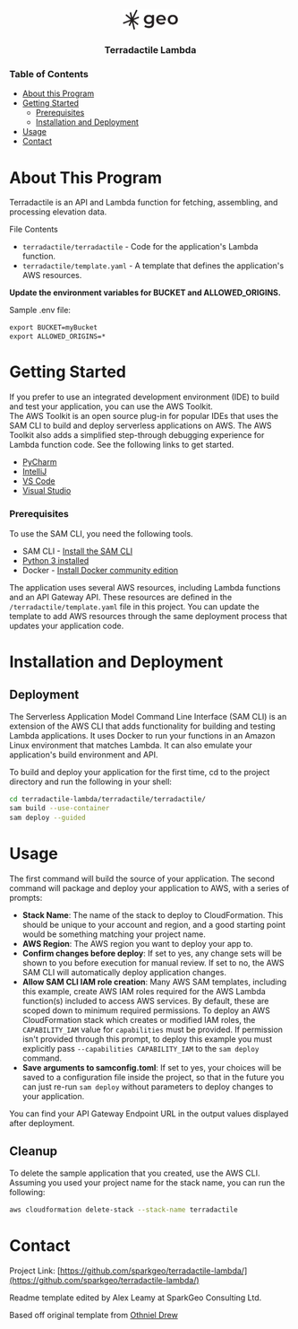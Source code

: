 <br />
<p align="center">
  <a href="https://github.com/sparkgeo/template-barebones">
    <img src="./images/sparkgeo-logo.png" width="100">
  </a>
  <h3 align="center">Terradactile Lambda</h3>
</p>


<!-- TABLE OF CONTENTS -->
### Table of Contents

* [About this Program](#about-the-project)
* [Getting Started](#getting-started)
  * [Prerequisites](#prerequisites)
  * [Installation and Deployment](#installation-and-deployment)
* [Usage](#usage)
* [Contact](#contact)


<!-- ABOUT THE PROJECT -->
# About This Program

Terradactile is an API and Lambda function for fetching, assembling, and processing elevation data.


File Contents

- `terradactile/terradactile` - Code for the application's Lambda function.
- `terradactile/template.yaml` - A template that defines the application's AWS resources. 

**Update the environment variables for BUCKET and ALLOWED_ORIGINS.**

Sample .env file:
```
export BUCKET=myBucket
export ALLOWED_ORIGINS=*
```



<!-- GETTING STARTED -->
# Getting Started

If you prefer to use an integrated development environment (IDE) to build and test your application, you can use the AWS Toolkit.  
The AWS Toolkit is an open source plug-in for popular IDEs that uses the SAM CLI to build and deploy serverless applications on AWS. The AWS Toolkit also adds a simplified step-through debugging experience for Lambda function code. See the following links to get started.

* [PyCharm](https://docs.aws.amazon.com/toolkit-for-jetbrains/latest/userguide/welcome.html)
* [IntelliJ](https://docs.aws.amazon.com/toolkit-for-jetbrains/latest/userguide/welcome.html)
* [VS Code](https://docs.aws.amazon.com/toolkit-for-vscode/latest/userguide/welcome.html)
* [Visual Studio](https://docs.aws.amazon.com/toolkit-for-visual-studio/latest/user-guide/welcome.html)

### Prerequisites

To use the SAM CLI, you need the following tools.

* SAM CLI - [Install the SAM CLI](https://docs.aws.amazon.com/serverless-application-model/latest/developerguide/serverless-sam-cli-install.html)
* [Python 3 installed](https://www.python.org/downloads/)
* Docker - [Install Docker community edition](https://hub.docker.com/search/?type=edition&offering=community)


The application uses several AWS resources, including Lambda functions and an API Gateway API. These resources are defined in the `/terradactile/template.yaml` file in this project. You can update the template to add AWS resources through the same deployment process that updates your application code.


# Installation and Deployment

## Deployment

The Serverless Application Model Command Line Interface (SAM CLI) is an extension of the AWS CLI that adds functionality for building and testing Lambda applications. It uses Docker to run your functions in an Amazon Linux environment that matches Lambda. It can also emulate your application's build environment and API.

To build and deploy your application for the first time, cd to the project directory and run the following in your shell:


```bash
cd terradactile-lambda/terradactile/terradactile/
sam build --use-container
sam deploy --guided
```


<!-- USAGE EXAMPLES -->
# Usage
The first command will build the source of your application. The second command will package and deploy your application to AWS, with a series of prompts:

* **Stack Name**: The name of the stack to deploy to CloudFormation. This should be unique to your account and region, and a good starting point would be something matching your project name.
* **AWS Region**: The AWS region you want to deploy your app to.
* **Confirm changes before deploy**: If set to yes, any change sets will be shown to you before execution for manual review. If set to no, the AWS SAM CLI will automatically deploy application changes.
* **Allow SAM CLI IAM role creation**: Many AWS SAM templates, including this example, create AWS IAM roles required for the AWS Lambda function(s) included to access AWS services. By default, these are scoped down to minimum required permissions. To deploy an AWS CloudFormation stack which creates or modified IAM roles, the `CAPABILITY_IAM` value for `capabilities` must be provided. If permission isn't provided through this prompt, to deploy this example you must explicitly pass `--capabilities CAPABILITY_IAM` to the `sam deploy` command.
* **Save arguments to samconfig.toml**: If set to yes, your choices will be saved to a configuration file inside the project, so that in the future you can just re-run `sam deploy` without parameters to deploy changes to your application.

You can find your API Gateway Endpoint URL in the output values displayed after deployment.

## Cleanup

To delete the sample application that you created, use the AWS CLI. Assuming you used your project name for the stack name, you can run the following:

```bash
aws cloudformation delete-stack --stack-name terradactile
```

<!-- CONTACT -->
# Contact

Project Link: [https://github.com/sparkgeo/terradactile-lambda/](https://github.com/sparkgeo/terradactile-lambda/)

Readme template edited by Alex Leamy at SparkGeo Consulting Ltd.

Based off original template from [Othniel Drew](https://github.com/othneildrew/Best-README-Template)



